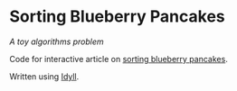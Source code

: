 # Sorting Blueberry Pancakes

*A toy algorithms problem*

Code for interactive article on [sorting blueberry pancakes]().

Written using [Idyll](https://idyll-lang.org).
